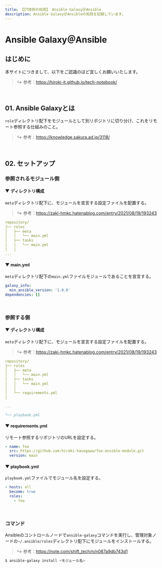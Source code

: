 ```yaml
---
title: 【IT技術の知見】 Ansible Galaxy＠Ansible
description: Ansible Galaxy＠Ansibleの知見を記録しています。
---
```


# Ansible Galaxy＠Ansible

## はじめに

本サイトにつきまして、以下をご認識のほど宜しくお願いいたします。



> ↪️ 参考：https://hiroki-it.github.io/tech-notebook/

<br>

## 01. Ansible Galaxyとは

```role```ディレクトリ配下をモジュールとして別リポジトリに切り分け、これをリモート参照する仕組みのこと。



> ↪️ 参考：https://knowledge.sakura.ad.jp/3118/

<br>

## 02. セットアップ

### 参照されるモジュール側

#### ▼ ディレクトリ構成

```meta```ディレクトリ配下に、モジュールを宣言する設定ファイルを配置する。



> ↪️ 参考：https://zaki-hmkc.hatenablog.com/entry/2021/08/19/193243

```yaml
repository/
├── roles
│   ├── meta
│   │   └── main.yml
│   ├── tasks
│   │   └── main.yml
│   │
... 
```

#### ▼ main.yml

```meta```ディレクトリ配下の```main.yml```ファイルモジュールであることを宣言する。



```yaml
galaxy_info:
  min_ansible_version: '1.0.0'
dependencies: []
```

<br>

### 参照する側

#### ▼ ディレクトリ構成

```meta```ディレクトリ配下に、モジュールを宣言する設定ファイルを配置する。



> ↪️ 参考：https://zaki-hmkc.hatenablog.com/entry/2021/08/19/193243


```yaml
repository/
├── roles
│   ├── meta
│   │   └── main.yml
│   ├── tasks
│   │   └── main.yml
│   │
│   └── requirements.yml
│

...

└── playbook.yml

```

#### ▼ requirements.yml

リモート参照するリポジトリのURLを設定する。



```yaml
- name: foo
  src: https://github.com:hiroki-hasegawa/foo-ansible-module.git
  version: main
```

#### ▼ playbook.yml

```playbook.yml```ファイルでモジュール名を設定する。



```yaml
- hosts: all
  become: true
  roles:
    - foo
```

<br>

### コマンド

Ansibleのコントロールノードで```ansible-galaxy```コマンドを実行し、管理対象ノードの```~/.ansible/roles```ディレクトリ配下にモジュールをインストールする。

> ↪️ 参考：https://note.com/shift_tech/n/n087a9db743d1

```bash
$ ansible-galaxy install <モジュール名>
```

<br>
